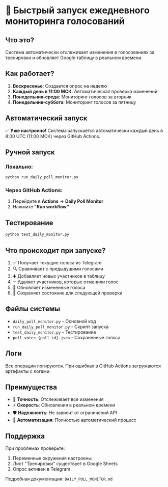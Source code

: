 # 🚀 Быстрый запуск ежедневного мониторинга голосований

## Что это?

Система автоматически отслеживает изменения в голосованиях за тренировки и обновляет Google таблицу в реальном времени.

## Как работает?

1. **Воскресенье**: Создается опрос на неделю
2. **Каждый день в 11:00 МСК**: Автоматическая проверка изменений
3. **Понедельник-среда**: Мониторинг голосов за вторник
4. **Понедельник-суббота**: Мониторинг голосов за пятницу

## Автоматический запуск

✅ **Уже настроено!** Система запускается автоматически каждый день в 8:00 UTC (11:00 МСК) через GitHub Actions.

## Ручной запуск

### Локально:
```bash
python run_daily_poll_monitor.py
```

### Через GitHub Actions:
1. Перейдите в **Actions** → **Daily Poll Monitor**
2. Нажмите **"Run workflow"**

## Тестирование

```bash
python test_daily_monitor.py
```

## Что происходит при запуске?

1. ✅ Получает текущие голоса из Telegram
2. 🔍 Сравнивает с предыдущими голосами
3. ➕ Добавляет новых участников в таблицу
4. ➖ Удаляет участников, которые отменили голос
5. 🔄 Обновляет измененные голоса
6. 💾 Сохраняет состояние для следующей проверки

## Файлы системы

- `daily_poll_monitor.py` - Основной код
- `run_daily_poll_monitor.py` - Скрипт запуска
- `test_daily_monitor.py` - Тестирование
- `poll_votes_{poll_id}.json` - Сохраненные голоса

## Логи

Все операции логируются. При ошибках в GitHub Actions загружаются артефакты с логами.

## Преимущества

- 🎯 **Точность**: Отслеживает все изменения
- ⚡ **Скорость**: Обновления в реальном времени
- 🛡️ **Надежность**: Не зависит от ограничений API
- 🤖 **Автоматизация**: Полностью автоматический процесс

## Поддержка

При проблемах проверьте:
1. Переменные окружения настроены
2. Лист "Тренировки" существует в Google Sheets
3. Опрос активен в Telegram

Подробная документация: `DAILY_POLL_MONITOR.md`

